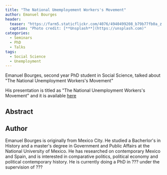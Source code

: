 ```yaml
---
title: "The National Umemployement Workers's Movement"
author: Emanuel Bourges
header:
  teaser: "https://farm5.staticflickr.com/4076/4940499208_b79b77fb0a_z.jpg"
  caption: "Photo credit: [**Unsplash**](https://unsplash.com)"
categories:
  - Seminars
  - PhD
  - Talks
tags:
  - Social Science
  - Unemployment
---
```


Emanuel Bourges, second year PhD student in Social Science,
talked about "The National Unemployment Workers's Movement"

His presentation is titled as "The National Unemployment Workers's Movement"
and it is available [here](https://github.com/MexicanSocietyUoB/seminars/blob/master/assets/slides/ebourges102017/slides.pdf)


## Abstract


## Author
Emanuel Bourges is originally from Mexico City. He studied a Bacherlor's in
History and a master's degree in Government and Public Affairs at the
National University of Mexico. He has researched on contemporary Mexico and
Spain, and is interested in comparative politics, political economy and
political contemporary history.
He is currently doing a PhD in ??? under the supervision of ???
